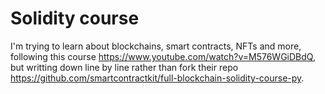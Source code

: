 # Solidity course
I'm trying to learn about blockchains, smart contracts, NFTs and more, following this course https://www.youtube.com/watch?v=M576WGiDBdQ,
but writting down line by line rather than fork their repo https://github.com/smartcontractkit/full-blockchain-solidity-course-py.
